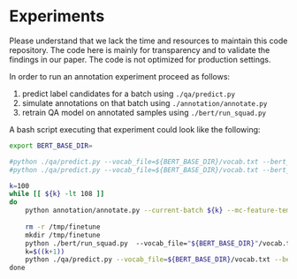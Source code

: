 # Experiments

Please understand that we lack the time and resources to maintain this code repository. The code here is mainly for transparency and to validate the findings in our paper. The code is not optimized for production settings.

In order to run an annotation experiment proceed as follows: 

1. predict label candidates for a batch using ``./qa/predict.py``
2. simulate annotations on that batch using ``./annotation/annotate.py``
3. retrain QA model on annotated samples using ``./bert/run_squad.py`` 


A bash script executing that experiment could look like the following:

```bash
export BERT_BASE_DIR=

#python ./qa/predict.py --vocab_file=${BERT_BASE_DIR}/vocab.txt --bert_config_file=${BERT_BASE_DIR}/bert_config.json --output_dir=./data/reader_output/ --init_checkpoint=/tmp/trainonsquad/ --do_predict=True --predict_file=./data/nq_train_questions_title.json  --retriever_model=./data/wikidump/database-tfidf-ngram\=2-hash\=16777216-tokenizer\=simple.npz --doc_db=./data/wikidump/database --out_name=logits_train_final --batch_number=0 --max_seq_length=512 --predict_batch_size=32
#python ./qa/predict.py --vocab_file=${BERT_BASE_DIR}/vocab.txt --bert_config_file=${BERT_BASE_DIR}/bert_config.json --output_dir=./data/reader_output/ --init_checkpoint=/tmp/trainonsquad/ --do_predict=True --predict_file=./data/nq_train_questions_title.json  --retriever_model=./data/wikidump/database-tfidf-ngram\=2-hash\=16777216-tokenizer\=simple.npz --doc_db=./data/wikidump/database --out_name=logits_train_final --batch_number=1 --max_seq_length=512 --predict_batch_size=32

k=100
while [[ ${k} -lt 108 ]]
do
    python annotation/annotate.py --current-batch ${k} --mc-feature-template logits_train_final-feat-batch-{}.txt --out-name final
    
    rm -r /tmp/finetune
    mkdir /tmp/finetune
    python ./bert/run_squad.py  --vocab_file="${BERT_BASE_DIR}"/vocab.txt --bert_config_file="${BERT_BASE_DIR}"/bert_config.json --init_checkpoint=/tmp/trainonsquad --do_train=True --train_file=./final.json --do_predict=False --train_batch_size=16 --learning_rate=3e-5 --num_train_epochs=2.0 --max_seq_length=368 --doc_stride=128 --output_dir=/tmp/finetune
    k=$((k+1))
    python ./qa/predict.py --vocab_file=${BERT_BASE_DIR}/vocab.txt --bert_config_file=${BERT_BASE_DIR}/bert_config.json --output_dir=./data/reader_output/ --init_checkpoint=/tmp/finetune/ --do_predict=True --predict_file=./data/nq_train_questions_title.json  --retriever_model=./data/wikidump/database-tfidf-ngram\=2-hash\=16777216-tokenizer\=simple.npz  --max_seq_length=512 --predict_batch_size=16 --doc_db=./data/wikidump/database --out_name=logits_train_final --batch_number=${k}
done 
```